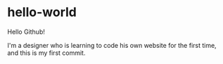 # hello-world

Hello Github!

I'm a designer who is learning to code his own website for the first time, and this is my first commit.
